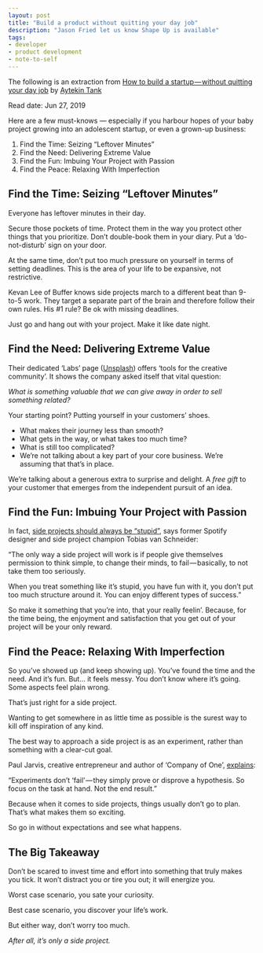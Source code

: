 ```yaml
---
layout: post
title: "Build a product without quitting your day job"
description: "Jason Fried let us know Shape Up is available"
tags:
- developer
- product development
- note-to-self
---
```


The following is an extraction from [How to build a startup — without quitting your day job](https://www.indiehackers.com/article/how-to-build-a-startup-without-quitting-your-day-job-f7697df2d7) by [Aytekin Tank](https://www.indiehackers.com/aytekin)

Read date: Jun 27, 2019

Here are a few must-knows — especially if you harbour hopes of your baby project growing into an adolescent startup, or even a grown-up business:

1. Find the Time: Seizing “Leftover Minutes”
2. Find the Need: Delivering Extreme Value
3. Find the Fun: Imbuing Your Project with Passion
4. Find the Peace: Relaxing With Imperfection

## Find the Time: Seizing “Leftover Minutes”

Everyone has leftover minutes in their day.

Secure those pockets of time. Protect them in the way you protect other things that you prioritize. Don’t double-book them in your diary. Put a ‘do-not-disturb’ sign on your door.

At the same time, don’t put too much pressure on yourself in terms of setting deadlines. This is the area of your life to be expansive, not restrictive.

Kevan Lee of Buffer knows side projects march to a different beat than 9-to-5 work. They target a separate part of the brain and therefore follow their own rules. His #1 rule? Be ok with missing deadlines.

Just go and hang out with your project. Make it like date night.

## Find the Need: Delivering Extreme Value

Their dedicated ‘Labs’ page ([Unsplash](https://unsplash.com/)) offers ‘tools for the creative community’. It shows the company asked itself that vital question:

*What is something valuable that we can give away in order to sell something related?*

Your starting point? Putting yourself in your customers’ shoes.

* What makes their journey less than smooth?
* What gets in the way, or what takes too much time?
* What is still too complicated?
* We’re not talking about a key part of your core business. We’re assuming that that’s in place.

We’re talking about a generous extra to surprise and delight. A *free gift* to your customer that emerges from the independent pursuit of an idea.

## Find the Fun: Imbuing Your Project with Passion

In fact, [side projects should always be “stupid”](https://www.fastcompany.com/3032394/spotifys-design-lead-on-why-side-projects-should-be-stupid), says former Spotify designer and side project champion Tobias van Schneider:

“The only way a side project will work is if people give themselves permission to think simple, to change their minds, to fail — basically, to not take them too seriously.

When you treat something like it’s stupid, you have fun with it, you don’t put too much structure around it. You can enjoy different types of success.”

So make it something that you’re into, that your really feelin’. Because, for the time being, the enjoyment and satisfaction that you get out of your project will be your only reward.

## Find the Peace: Relaxing With Imperfection

So you’ve showed up (and keep showing up). You’ve found the time and the need. And it’s fun. But... it feels messy. You don’t know where it’s going. Some aspects feel plain wrong.

That’s just right for a side project.

Wanting to get somewhere in as little time as possible is the surest way to kill off inspiration of any kind.

The best way to approach a side project is as an experiment, rather than something with a clear-cut goal.

Paul Jarvis, creative entrepreneur and author of ‘Company of One’, [explains](http://99u.com/articles/17297/make-your-side-projects-wildly-succesful-treat-them-as-experiments):

“Experiments don’t ‘fail’ — they simply prove or disprove a hypothesis. So focus on the task at hand. Not the end result.”

Because when it comes to side projects, things usually don’t go to plan. That’s what makes them so exciting.

So go in without expectations and see what happens.

## The Big Takeaway

Don’t be scared to invest time and effort into something that truly makes you tick. It won’t distract you or tire you out; it will energize you.

Worst case scenario, you sate your curiosity.

Best case scenario, you discover your life’s work.

But either way, don’t worry too much.

*After all, it’s only a side project.*
